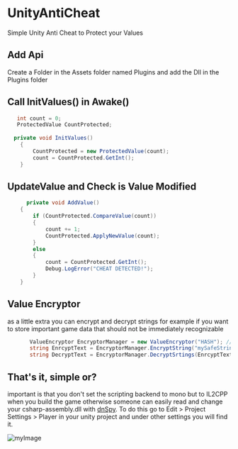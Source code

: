 # UnityAntiCheat
Simple Unity Anti Cheat to Protect your Values

## Add Api
Create a Folder in the Assets folder named Plugins and add the Dll in the Plugins folder

## Call InitValues() in Awake()
```csharp
   int count = 0;
   ProtectedValue CountProtected;
   
  private void InitValues()
    {
        CountProtected = new ProtectedValue(count);
        count = CountProtected.GetInt();
    }
 ```
 
 ## UpdateValue and Check is Value Modified
```csharp
      private void AddValue()
    {
        if (CountProtected.CompareValue(count))
        {
            count += 1;
            CountProtected.ApplyNewValue(count);
        }
        else
        {
            count = CountProtected.GetInt();
            Debug.LogError("CHEAT DETECTED!");
        }
    }
 ```

## Value Encryptor
as a little extra you can encrypt and decrypt strings for example if you want to store important game data that should not be immediately recognizable
```csharp
       ValueEncryptor EncryptorManager = new ValueEncryptor("HASH"); // Create The ValueEncryptor with a Hash example: !7xbaZW92a@
       string EnrcyptText = EncryptorManager.EncryptString("mySafeString"); // Encrypt the value "mySafeString";    
       string DecryptText = EncryptorManager.DecryptSrtings(EnrcyptText); // And Decrypt the Encrypt Value 
 ```
  ## That's it, simple or?
 important is that you don't set the scripting backend to mono but to IL2CPP when you build the game otherwise someone can easily read and change your csharp-assembly.dll with [dnSpy](https://github.com/dnSpy/dnSpy). To do this go to Edit > Project Settings > Player in your unity project and under other settings you will find it. 

![myImage](https://media.giphy.com/media/XRB1uf2F9bGOA/giphy.gif)
